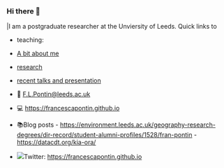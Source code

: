 ### Hi there 👋
<!----![alt text](https://francescapontin.github.io/assets/images/6666ebe8-cf33-4a4c-9fcc-ad1f90d73ed8-1-105-c-676x675.jpg)-->
|I am a postgraduate researcher at the Unviersity of Leeds.
Quick links to
- teaching: 
- [A bit about me](https://francescapontin.github.io/about_me.html)
- [research](https://francescapontin.github.io/research_projects.html)
- [recent talks and presentation](https://francescapontin.github.io/talks_presentations.html)


- :e-mail: F.L.Pontin@leeds.ac.uk
- :computer: https://francescapontin.github.io
- :books:Blog posts
            -  https://environment.leeds.ac.uk/geography-research-degrees/dir-record/student-alumni-profiles/1528/fran-pontin
            -  https://datacdt.org/kia-ora/
- <img src ="https://about.twitter.com/content/dam/about-twitter/en/brand-toolkit/brand-download-img-1.jpg.twimg.1920.jpg" heigh=42>Twitter: https://francescapontin.github.io

